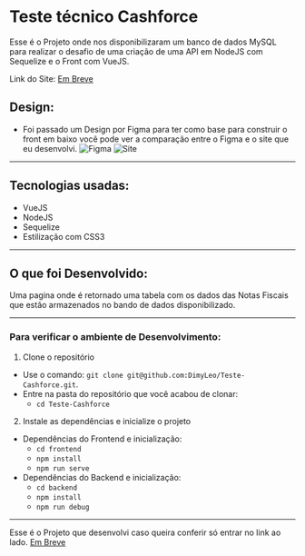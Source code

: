 # Teste técnico Cashforce

Esse é o Projeto onde nos disponibilizaram um banco de dados MySQL para realizar o desafio de uma criação de uma API em NodeJS com Sequelize e o Front com VueJS.

Link do Site: <a href='' target="_blank" >Em Breve<a/>

## Design:

- Foi passado um Design por Figma para ter como base para construir o front em baixo você pode ver a comparação entre o Figma e o site que eu desenvolvi.
  <img src='' alt='Figma' />
  <img src='' alt='Site' />

---

## Tecnologias usadas:

- VueJS
- NodeJS
- Sequelize
- Estilização com CSS3

---

## O que foi Desenvolvido:

Uma pagina onde é retornado uma tabela com os dados das Notas Fiscais que estão armazenados no bando de dados disponibilizado.

---

### Para verificar o ambiente de Desenvolvimento:

1. Clone o repositório

- Use o comando: `git clone git@github.com:DimyLeo/Teste-Cashforce.git`.
- Entre na pasta do repositório que você acabou de clonar:
  - `cd Teste-Cashforce`

2. Instale as dependências e inicialize o projeto

- Dependências do Frontend e inicialização:
  - `cd frontend`
  - `npm install`
  - `npm run serve`
- Dependências do Backend e inicialização:
  - `cd backend`
  - `npm install`
  - `npm run debug`

---

Esse é o Projeto que desenvolvi caso queira conferir só entrar no link ao lado. <a href=''>Em Breve</a>
